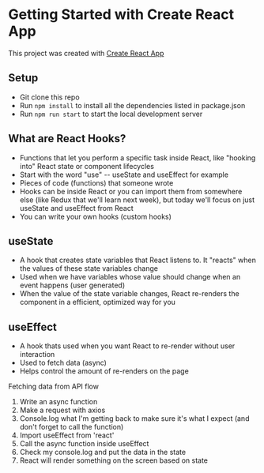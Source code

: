 # Getting Started with Create React App

This project was created with [Create React App](https://github.com/facebook/create-react-app)

## Setup

- Git clone this repo
- Run `npm install` to install all the dependencies listed in package.json
- Run `npm run start` to start the local development server

## What are React Hooks?

- Functions that let you perform a specific task inside React, like "hooking into" React state or component lifecycles
- Start with the word "use" -- useState and useEffect for example
- Pieces of code (functions) that someone wrote
- Hooks can be inside React or you can import them from somewhere else (like Redux that we'll learn next week), but today we'll focus on just useState and useEffect from React
- You can write your own hooks (custom hooks)

## useState

- A hook that creates state variables that React listens to. It "reacts" when the values of these state variables change
- Used when we have variables whose value should change when an event happens (user generated)
- When the value of the state variable changes, React re-renders the component in a efficient, optimized way for you

## useEffect

- A hook thats used when you want React to re-render without user interaction
- Used to fetch data (async)
- Helps control the amount of re-renders on the page

Fetching data from API flow

1. Write an async function
2. Make a request with axios
3. Console.log what I'm getting back to make sure it's what I expect (and don't forget to call the function)
4. Import useEffect from 'react'
5. Call the async function inside useEffect
6. Check my console.log and put the data in the state
7. React will render something on the screen based on state
